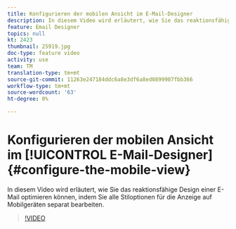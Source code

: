```yaml
---
title: Konfigurieren der mobilen Ansicht im E-Mail-Designer
description: In diesem Video wird erläutert, wie Sie das reaktionsfähige Design einer E-Mail in Adobe Campaign Standard (ACS) optimieren können, indem Sie alle Stiloptionen für die Anzeige auf Mobilgeräten separat bearbeiten.
feature: Email Designer
topics: null
kt: 2423
thumbnail: 25919.jpg
doc-type: feature video
activity: use
team: TM
translation-type: tm+mt
source-git-commit: 11263e247184ddc6a8e3df6a8ed0899907fbb366
workflow-type: tm+mt
source-wordcount: '63'
ht-degree: 0%

---
```



# Konfigurieren der mobilen Ansicht im [!UICONTROL E-Mail-Designer] {#configure-the-mobile-view}

In diesem Video wird erläutert, wie Sie das reaktionsfähige Design einer E-Mail optimieren können, indem Sie alle Stiloptionen für die Anzeige auf Mobilgeräten separat bearbeiten.

>[!VIDEO](https://video.tv.adobe.com/v/25919?quality=12)
